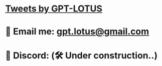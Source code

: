 # [Tweets by GPT-LOTUS](https://twitter.com/GPT_LOTUS?ref_src=twsrc%5Etfw)
# 📧 Email me: gpt.lotus@gmail.com
# 💬 Discord: (🛠️ Under construction..)

<!--
**GPT-LOTUS/GPT-LOTUS** is a ✨ _special_ ✨ repository because its `README.md` (this file) appears on your GitHub profile.

Here are some ideas to get you started:

- 🔭 I’m currently working on ...
- 🌱 I’m currently learning ...
- 👯 I’m looking to collaborate on ...
- 🤔 I’m looking for help with ...
- 💬 Ask me about ...
- 📫 How to reach me: ...
- 😄 Pronouns: ...
- ⚡ Fun fact: ...
-->

